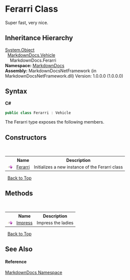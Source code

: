 # Ferarri Class
 

Super fast, very nice.


## Inheritance Hierarchy
<a href="http://msdn2.microsoft.com/en-us/library/e5kfa45b" target="_blank">System.Object</a><br />&nbsp;&nbsp;<a href="T_MarkdownDocs_Vehicle">MarkdownDocs.Vehicle</a><br />&nbsp;&nbsp;&nbsp;&nbsp;MarkdownDocs.Ferarri<br />
**Namespace:**&nbsp;<a href="N_MarkdownDocs">MarkdownDocs</a><br />**Assembly:**&nbsp;MarkdownDocsNetFramework (in MarkdownDocsNetFramework.dll) Version: 1.0.0.0 (1.0.0.0)

## Syntax

**C#**<br />
``` C#
public class Ferarri : Vehicle
```

The Ferarri type exposes the following members.


## Constructors
&nbsp;<table><tr><th></th><th>Name</th><th>Description</th></tr><tr><td>![Public method](media/pubmethod.gif "Public method")</td><td><a href="M_MarkdownDocs_Ferarri__ctor">Ferarri</a></td><td>
Initializes a new instance of the Ferarri class</td></tr></table>&nbsp;
<a href="#ferarri-class">Back to Top</a>

## Methods
&nbsp;<table><tr><th></th><th>Name</th><th>Description</th></tr><tr><td>![Public method](media/pubmethod.gif "Public method")</td><td><a href="M_MarkdownDocs_Ferarri_Impress">Impress</a></td><td>
Impress the ladies</td></tr></table>&nbsp;
<a href="#ferarri-class">Back to Top</a>

## See Also


#### Reference
<a href="N_MarkdownDocs">MarkdownDocs Namespace</a><br />